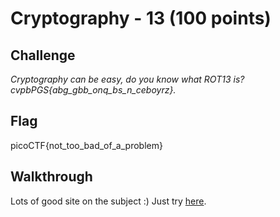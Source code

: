 
# Cryptography - 13 (100 points)

## Challenge

*Cryptography can be easy, do you know what ROT13 is? cvpbPGS{abg_gbb_onq_bs_n_ceboyrz}.*

## Flag

picoCTF{not_too_bad_of_a_problem}

## Walkthrough

Lots of good site on the subject :) Just try [here](]https://www.dcode.fr/chiffre-rot-13).

